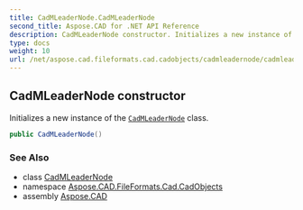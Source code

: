 ```yaml
---
title: CadMLeaderNode.CadMLeaderNode
second_title: Aspose.CAD for .NET API Reference
description: CadMLeaderNode constructor. Initializes a new instance of the CadMLeaderNode class
type: docs
weight: 10
url: /net/aspose.cad.fileformats.cad.cadobjects/cadmleadernode/cadmleadernode/
---
```

## CadMLeaderNode constructor

Initializes a new instance of the [`CadMLeaderNode`](../) class.

```csharp
public CadMLeaderNode()
```

### See Also

* class [CadMLeaderNode](../)
* namespace [Aspose.CAD.FileFormats.Cad.CadObjects](../../cadmleadernode/)
* assembly [Aspose.CAD](../../../)


